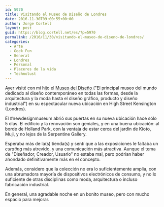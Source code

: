 ```yaml
---
id: 5970
title: Visitando el Museo de Diseño de Londres
date: 2016-11-30T09:00:55+00:00
author: Jorge Cortell
layout: post
guid: https://blog.cortell.net/es/?p=5970
permalink: /2016/11/30/visitando-el-museo-de-diseno-de-londres/
categories:
  - Arte
  - Geek Fun
  - General
  - Londres
  - Personal
  - Placeres de la vida
  - Technolust
---
```

Ayer visité con mi hijo el  <a href="https://designmuseum.org/" target="_blank">Museo del Diseño </a> ("El principal museo del mundo dedicado al diseño contemporáneo en todas las formas, desde la arquitectura y la moda hasta el diseño gráfico, producto y diseño industrial") en su espectacular nueva ubicación en High Street Kensington (Londres).

El #newdesignmuseum abrió sus puertas en su nueva ubicación hace sólo 5 días. El edificio y la renovación son geniales, y en una buena ubicación: al borde de Holland Park, con la ventaja de estar cerca del jardín de Kioto, Muji, y no lejos de la Serpentine Gallery.

Esperaba más de la(s) tienda(s) y sentí que a las exposiciones le faltaba un _curating_ más atrevido, y una comunicación más atractiva. Aunque el tema de "Diseñador, Creador, Usuario" no estaba mal, pero podrían haber ahondado definitivamente más en el concepto.

Además, considero que la colección no era lo suficientemente amplia, con una abrumadora mayoría de dispositivos electrónicos de consumo, y no lo suficiente de otras disciplinas como moda, arquitectura o incluso fabricación industrial.

En general, una agradable noche en un bonito museo, pero con mucho espacio para mejorar.